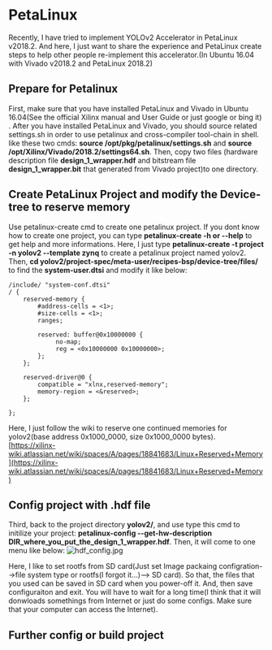# PetaLinux
Recently, I have tried to implement YOLOv2 Accelerator in PetaLinux v2018.2. And here, I just want to share the experience and PetaLinux create steps to help other people re-implement this accelerator.(In Ubuntu 16.04 with Vivado v2018.2 and PetaLinux 2018.2)

## Prepare for Petalinux
First, make sure that you have installed PetaLinux and Vivado in Ubuntu 16.04(See the official Xilinx manual and User Guide or just google or bing it) . After you have installed PetaLinux and Vivado, you should source related settings.sh in order to use petalinux and cross-compiler tool-chain in shell. like these two cmds: __source /opt/pkg/petalinux/settings.sh__ and __source /opt/Xilinx/Vivado/2018.2/settings64.sh__. Then, copy two files (hardware description file __design_1_wrapper.hdf__ and bitstream file  __design_1_wrapper.bit__ that generated from Vivado project)to one directory.

## Create PetaLinux Project and modify the Device-tree to reserve memory
Use petalinux-create cmd to create one petalinux project. If you dont know how to create one project, you can type __petalinux-create -h or --help__ to get help and more informations. Here, I just type __petalinux-create -t project -n yolov2 --template zynq__ to create a petalinux project named yolov2. Then, __cd yolov2/project-spec/meta-user/recipes-bsp/device-tree/files/__ to find the __system-user.dtsi__ and modify it like below:

```
/include/ "system-conf.dtsi"
/ {
	reserved-memory {
		#address-cells = <1>;
		#size-cells = <1>;
		ranges;

		reserved: buffer@0x10000000 {
			 no-map;
			 reg = <0x10000000 0x10000000>;
		};
	};

	reserved-driver@0 {
		compatible = "xlnx,reserved-memory";
		memory-region = <&reserved>;
	};
	
};
```
Here, I just follow the wiki to reserve one continued memories for yolov2(base address 0x1000_0000, size 0x1000_0000 bytes). [https://xilinx-wiki.atlassian.net/wiki/spaces/A/pages/18841683/Linux+Reserved+Memory](https://xilinx-wiki.atlassian.net/wiki/spaces/A/pages/18841683/Linux+Reserved+Memory)

## Config project with .hdf file
Third, back to the project directory __yolov2/__, and use type this cmd to initilize your project: __petalinux-config --get-hw-description DIR_where_you_put_the_design_1_wrapper.hdf__. Then, it will come to one menu like below:
![hdf_config.jpg](https://github.com/dhm2013724/yolov2_xilinx_fpga/blob/150MHzTn4Tm32Tr26Tc26Cin4Cout2/petalinux/hdf_config.jpg)

Here, I like to set rootfs from SD card(Just set Image packaing configration-->file system type or rootfs(I forgot it...)--> SD card). So that, the files that you used can be saved in SD card when you power-off it. And, then save configuraiton and exit. You will have to wait for a long time(I think that it will donwloads somethings from Internet or just do some configs. Make sure that your computer can access the Internet).

## Further config or build project



